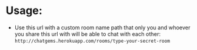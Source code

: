  # Usage:

  - Use this url with a custom room name path that only you and whoever you share this url with will be able to chat with each other:
    `http://chatgems.herokuapp.com/rooms/type-your-secret-room`

